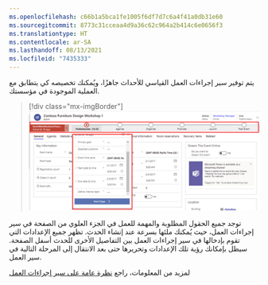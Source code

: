 ```yaml
---
ms.openlocfilehash: c66b1a5bca1fe1005f6df7d7c6a4f41a0db31e60
ms.sourcegitcommit: 8773c31cceaa4d9a36c62c964a2b414c6e0656f3
ms.translationtype: HT
ms.contentlocale: ar-SA
ms.lasthandoff: 08/13/2021
ms.locfileid: "7435333"
---
```

يتم توفير سير إجراءات العمل القياسي للأحداث جاهزًا، ويُمكنك تخصيصه كي يتطابق مع العملية الموجودة في مؤسستك.

> [!div class="mx-imgBorder"]
> [![لقطة شاشة لسير إجراءات عمل الحدث.](../media/event-business-process.png)](../media/event-business-process.png#lightbox)

توجد جميع الحقول المطلوبة والمهمة للعمل في الجزء العلوي من الصفحة في سير إجراءات العمل، حيث يُمكنك ملئها بسرعة عند إنشاء الحدث. تظهر جميع الإعدادات التي تقوم بإدخالها في سير إجراءات العمل بين التفاصيل الأخرى للحدث أسفل الصفحة. سيظل بإمكانك رؤية تلك الإعدادات وتحريرها حتى بعد الانتقال إلى المرحلة التالية في سير العمل.

لمزيد من المعلومات، راجع [نظرة عامة على سير إجراءات العمل](/dynamics365/customerengagement/on-premises/customize/business-process-flows-overview/?azure-portal=true)
